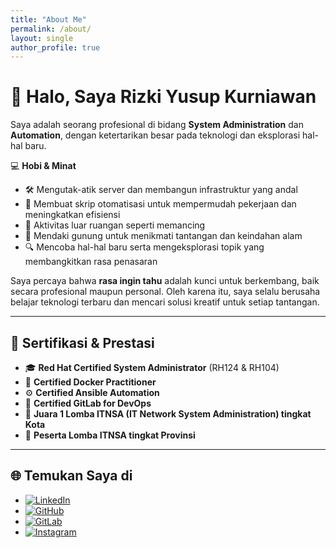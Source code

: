 ```yaml
---
title: "About Me"
permalink: /about/
layout: single
author_profile: true
---
```


# 👋 Halo, Saya Rizki Yusup Kurniawan

Saya adalah seorang profesional di bidang **System Administration** dan **Automation**, dengan ketertarikan besar pada teknologi dan eksplorasi hal-hal baru.  

💻 **Hobi & Minat**  
- 🛠️ Mengutak-atik server dan membangun infrastruktur yang andal  
- 🤖 Membuat skrip otomatisasi untuk mempermudah pekerjaan dan meningkatkan efisiensi  
- 🎣 Aktivitas luar ruangan seperti memancing  
- 🗻 Mendaki gunung untuk menikmati tantangan dan keindahan alam  
- 🔍 Mencoba hal-hal baru serta mengeksplorasi topik yang membangkitkan rasa penasaran  

Saya percaya bahwa **rasa ingin tahu** adalah kunci untuk berkembang, baik secara profesional maupun personal. Oleh karena itu, saya selalu berusaha belajar teknologi terbaru dan mencari solusi kreatif untuk setiap tantangan.

---

## 📜 Sertifikasi & Prestasi

- 🎓 **Red Hat Certified System Administrator** (RH124 & RH104)  
- 🐳 **Certified Docker Practitioner**  
- ⚙️ **Certified Ansible Automation**  
- 🦊 **Certified GitLab for DevOps**  
- 🥇 **Juara 1 Lomba ITNSA (IT Network System Administration) tingkat Kota**  
- 🥉 **Peserta Lomba ITNSA tingkat Provinsi**

---

## 🌐 Temukan Saya di
- [![LinkedIn](https://img.shields.io/badge/LinkedIn-0A66C2?logo=linkedin&logoColor=white)](https://www.linkedin.com/in/rizki-yusup-kurniawan-0488b6320)
- [![GitHub](https://img.shields.io/badge/GitHub-181717?logo=github&logoColor=white)](https://github.com/Rizkiyusupk)
- [![GitLab](https://img.shields.io/badge/GitLab-FC6D26?logo=gitlab&logoColor=white)](https://gitlab.com/rizkiyusupk)
- [![Instagram](https://img.shields.io/badge/Instagram-E4405F?logo=instagram&logoColor=white)](https://www.instagram.com/ikiii736__)
